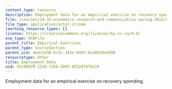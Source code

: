 ```yaml
---
content_type: resource
description: Employment data for an empirical exercise on recovery spending.
file: /courses/14-33-economics-research-and-communication-spring-2012/92c0b870222b135b204582528f47b229_employment.dta
file_type: application/octet-stream
learning_resource_types: []
license: https://creativecommons.org/licenses/by-nc-sa/4.0/
ocw_type: OCWFile
parent_title: Empirical Exercises
parent_type: CourseSection
parent_uid: 4e4c1d38-bc5c-345a-6493-62a05d0a5d90
resourcetype: Other
title: Employment Data
uid: 92c0b870-222b-135b-2045-82528f47b229
---
```

Employment data for an empirical exercise on recovery spending.